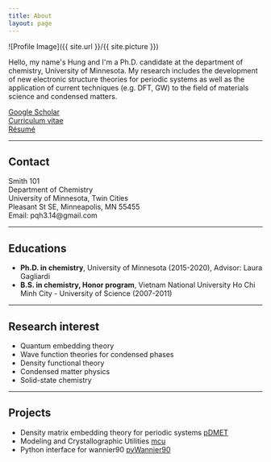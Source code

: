 ```yaml
---
title: About
layout: page
---
```

![Profile Image]({{ site.url }}/{{ site.picture }})

<p>  
Hello, my name's Hung and I'm a Ph.D. candidate at the department of chemistry, University of Minnesota.
My research includes the development of new electronic structure theories for periodic systems as well as the application of current techniques
(e.g. DFT, GW) to the field of materials science and condensed matters.

<a href="https://scholar.google.com/citations?user=MIe6vYUAAAAJ&hl=en&authuser=1#">Google Scholar</a>
<br><a href="https://github.com/hungpham2017/hungpham2017.github.io/raw/master/assets/HP_CV.pdf">Curriculum vitae</a>
<br><a href="https://github.com/hungpham2017/hungpham2017.github.io/raw/master/assets/HP_resume.pdf">Résumé</a>
</p>

---
<h2>Contact</h2>

<p> 
Smith 101
<br>Department of Chemistry
<br>University of Minnesota, Twin Cities
<br>Pleasant St SE, Minneapolis, MN 55455
<br>Email: pqh3.14@gmail.com
</p> 

---
<h2>Educations</h2>

<ul class="education-list">
    <li><strong>Ph.D. in chemistry</strong>, University of Minnesota (2015-2020), Advisor: Laura Gagliardi</li>
    <li><strong>B.S. in chemistry, Honor program</strong>, Vietnam National University Ho Chi Minh City - University of Science (2007-2011)</li>
</ul>

---
<h2>Research interest</h2>

<ul class="research-list">
    <li>Quantum embedding theory</li>
    <li>Wave function theories for condensed phases</li>
    <li>Density functional theory</li>
    <li>Condensed matter physics</li>
    <li>Solid-state chemistry</li>
</ul>

---
<h2>Projects</h2>

<ul>
	<li>Density matrix embedding theory for periodic systems <a href="https://github.com/hungpham2017/pDMET">pDMET</a></li>
	<li>Modeling and Crystallographic Utilities <a href="https://github.com/hungpham2017/mcu">mcu</a></li>
	<li>Python interface for wannier90 <a href="https://github.com/hungpham2017/pyWannier90">pyWannier90</a></li>
</ul>

<!---
<h2>Publications</h2>
1. **H. Q. Pham**, M. R. Hermes, L. Gagliardi; Periodic Density Matrix Embedding Theory: A Wave Function Approach for Strongly Correlated Materials, **2019**, Manuscript under preparation.
2. **H. Q. Pham**, D. Q. Le, N.-N. Pham-Tran, Y. Kawazoe, D. Nguyen-Manh; Electron Delocalization in Single-Layer Phthalocyanine-Based Covalent Organic Frameworks: A First Principle Study, [**RSC Advances**](https://chemrxiv.org/articles/Electron_Delocalization_in_Single-Layer_Phthalocyanine-Based_Covalent_Organic_Frameworks_A_First_Principle_Study/8378486), **2019**, Manuscript under revision.
3. R. Sanner, N. Cherepy, H P. Martinez, **H. Q. Pham**, V. Young; Highly Efficient Phosphorescence From Cyclometallated Iridium(III) Compounds: Improved Syntheses of Picolinate Complexes and Quantum Chemical Studies of Their Electronic Structures, [**Inorganica Chim. Acta**](https://www.sciencedirect.com/science/article/pii/S0020169319307431), **2019**,496, 119040. 
4. **H. Q. Pham**, R. J. Holmes, E. S. Aydil, L. Gagliardi; Lead-Free Double Perovskites Cs2InCuCl6and (CH3NH3)2InCuCl6: Electronic, Optical,and Electrical Properties, [**Nanoscale**](https://pubs.rsc.org/en/content/articlelanding/2019/nr/c9nr01645g#!divAbstract), **2019**, 11, 11173.
5. **H. Q. Pham**, V. Bernales, L. Gagliardi; Can Density Matrix Embedding Theory with the Complete Active Space Self-Consistent Field Solver Describe Single and Double Bond Breaking in Molecular Systems?, [**J. Chem. Theory Comput.**, **2018**](https://pubs.acs.org/doi/10.1021/acs.jctc.7b01248), 14, 1960.
6. D. Ray, C. Clarke, **H. Q. Pham**, J. Borycz; T. Zhang, E. S. Aydil, R. J. Holmes, L. Gagliardi; A Computational Study of Structural and Electronic Properties of Lead-Free CsMI3 Perovskites (M = Ge, Sn, Pb, Mg, Ca, Sr, Ba), [**J. Phys. Chem. C**, **2018**](https://pubs.acs.org/doi/abs/10.1021/acs.jpcc.8b00226), 122, 7838.
7. P. T. K. Nguyen, H. T. D. Nguyen, **H. Q. Pham**, J. Kim, K. E. Cordova, H. Furukawa; Synthesis and Selective Capture Properties of a Series of Hexatopic Linker-Based Metal–Organic Frameworks, [**Inorg. Chem.**](https://pubs.acs.org/doi/abs/10.1021/acs.inorgchem.5b01900), **2015**, 54 (20), 10065.
8. T. L. H. Doan, H. L. Nguyen, **H. Q. Pham**, N.-N. Pham-Tran, T. N. Le, K. E. Cordova; Tailoring the Optical Absorption of Water-Stable Zr− and Hf−Based Metal–Organic Framework Photocatalysts, [**Chem. Asian J.**](https://onlinelibrary.wiley.com/doi/full/10.1002/asia.201500641), **2015**, 10, 2660.
9. **H. Q. Pham**, T. Mai, N.-N. Pham-Tran, Y. Kawazoe, H. Mizuseki, D. Nguyen-Manh; Engineering of Band Gap in Metal–Organic Frameworks by Functionalizing Organic Linker: A Systematic Density Functional Theory Investigation, [**J. Phys. Chem. C**](https://pubs.acs.org/doi/10.1021/jp405997r), **2014**, 118 (9), 4567.
--->